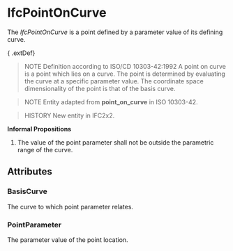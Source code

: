 # IfcPointOnCurve

The _IfcPointOnCurve_ is a point defined by a parameter value of its defining curve.
<!-- end of short definition -->


{ .extDef}
> NOTE Definition according to ISO/CD 10303-42:1992
> A point on curve is a point which lies on a curve. The point is determined by evaluating the curve at a specific parameter value. The coordinate space dimensionality of the point is that of the basis curve.

> NOTE Entity adapted from **point_on_curve** in ISO 10303-42.

> HISTORY New entity in IFC2x2.

**Informal Propositions**

1. The value of the point parameter shall not be outside the parametric range of the curve.

## Attributes

### BasisCurve
The curve to which point parameter relates.

### PointParameter
The parameter value of the point location.
